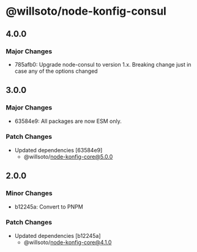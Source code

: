 # @willsoto/node-konfig-consul

## 4.0.0

### Major Changes

- 785afb0: Upgrade node-consul to version 1.x. Breaking change just in case any of the options changed

## 3.0.0

### Major Changes

- 63584e9: All packages are now ESM only.

### Patch Changes

- Updated dependencies [63584e9]
  - @willsoto/node-konfig-core@5.0.0

## 2.0.0

### Minor Changes

- b12245a: Convert to PNPM

### Patch Changes

- Updated dependencies [b12245a]
  - @willsoto/node-konfig-core@4.1.0
